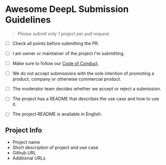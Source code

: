 # Awesome DeepL Submission Guidelines

> _Please submit only 1 project per pull request._

* [ ] Check all points before submitting the PR.

* [ ] I am owner or maintainer of the project I'm submitting.

* [ ] Make sure to follow our [Code of Conduct](https://github.com/deeplcom/blob/master/.github/CODE_OF_CONDUCT.md). 

* [ ] We do not accept submissions with the sole intention of promoting a product, company or otherwise commercial product.

* [ ] The moderator team decides whether we accept or reject a submission.

* [ ] The project has a README that describes the use case and how to use it.

* [ ] The project README is available in English.



## Project Info 

* Project name
* Short description of project and use case
* Github URL
* Additional URLs
